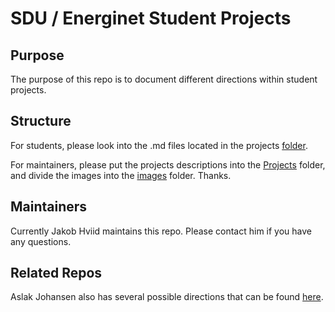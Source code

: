 # SDU / Energinet Student Projects

## Purpose

The purpose of this repo is to document different directions within student projects.

## Structure

For students, please look into the .md files located in the projects [folder](./projects/).

For maintainers, please put the projects descriptions into the [Projects](./projects/) folder, and divide the images into the [images](./images/) folder. Thanks.

## Maintainers

Currently Jakob Hviid maintains this repo. Please contact him if you have any questions.

## Related Repos

Aslak Johansen also has several possible directions that can be found [here](https://github.com/aslakjohansen/student-projects).

